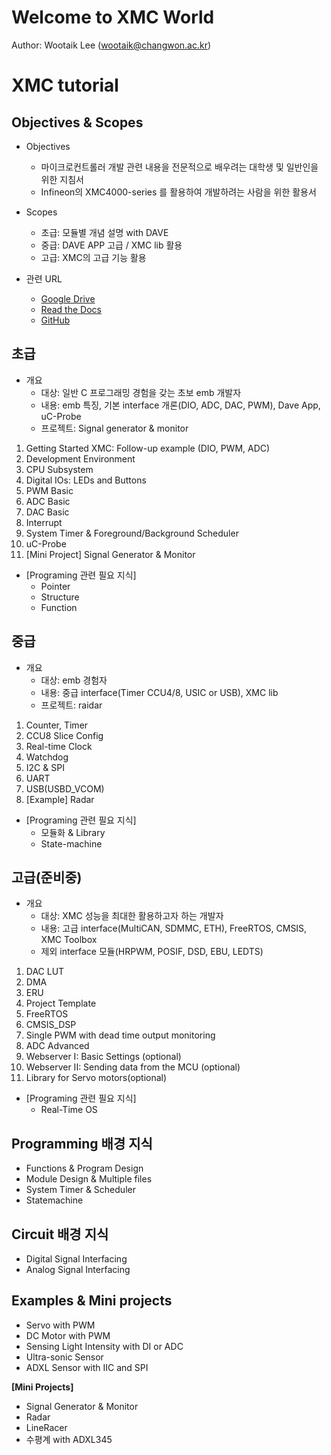 # Welcome to XMC World

Author: Wootaik Lee (wootaik@changwon.ac.kr)  

# XMC tutorial

## Objectives & Scopes

* Objectives
	* 마이크로컨트롤러 개발 관련 내용을 전문적으로 배우려는 대학생 및 일반인을 위한 지침서
	* Infineon의 XMC4000-series 를 활용하여 개발하려는 사람을 위한 활용서​

* Scopes
    * 초급: 모듈별 개념 설명 with DAVE
    * 중급: DAVE APP 고급 / XMC lib 활용
    * 고급: XMC의 고급 기능 활용

* 관련 URL
    * [Google Drive](https://bit.ly/3eh6VjC)
    * [Read the Docs](http://xmctutorial.readthedocs.io/ko/latest/)
    * [GitHub](https://github.com/realsosy/XmcTutorial)

  

## 초급

* 개요
    * 대상: 일반 C 프로그래밍 경험을 갖는 초보 emb 개발자
    * 내용: emb 특징, 기본 interface 개론(DIO, ADC, DAC, PWM), Dave App, uC-Probe
    * 프로젝트: Signal generator & monitor

1. Getting Started XMC: Follow-up example (DIO, PWM, ADC)  
2. Development Environment
3. CPU Subsystem
4. Digital IOs: LEDs and Buttons
5. PWM Basic
6. ADC Basic
7. DAC Basic
8. Interrupt
9. System Timer & Foreground/Background Scheduler
10. uC-Probe
11. [Mini Project] Signal Generator & Monitor

* [Programing 관련 필요 지식]
    * Pointer
    * Structure
    * Function

## 중급

* 개요
    * 대상: emb 경험자
    * 내용: 중급 interface(Timer CCU4/8, USIC or USB), XMC lib
    * 프로젝트: raidar

1. Counter, Timer
2. CCU8 Slice Config
3. Real-time Clock
4. Watchdog
5. I2C & SPI
6. UART
7. USB(USBD_VCOM)
8. [Example] Radar

* [Programing 관련 필요 지식]
    * 모듈화 & Library
    * State-machine

## 고급(준비중)

* 개요
    * 대상: XMC 성능을 최대한 활용하고자 하는 개발자
    * 내용: 고급 interface(MultiCAN, SDMMC, ETH), FreeRTOS, CMSIS, XMC Toolbox
    * 제외 interface 모듈(HRPWM, POSIF, DSD, EBU, LEDTS)

1. DAC LUT
2. DMA
3. ERU
4. Project Template
5. FreeRTOS
6. CMSIS_DSP
7. Single PWM with dead time output monitoring
8. ADC Advanced
9. Webserver I: Basic Settings (optional)
10. Webserver II: Sending data from the MCU (optional)
11. Library for Servo motors(optional)

* [Programing 관련 필요 지식]
	* Real-Time OS

## Programming 배경 지식

* Functions & Program Design
* Module Design & Multiple files
* System Timer & Scheduler
* Statemachine

## Circuit 배경 지식

* Digital Signal Interfacing 
* Analog Signal Interfacing

## Examples & Mini projects

* Servo with PWM
* DC Motor with PWM
* Sensing Light Intensity with DI or ADC
* Ultra-sonic Sensor
* ADXL Sensor with IIC and SPI

**[Mini Projects]**

* Signal Generator & Monitor
* Radar
* LineRacer
* 수평계 with ADXL345